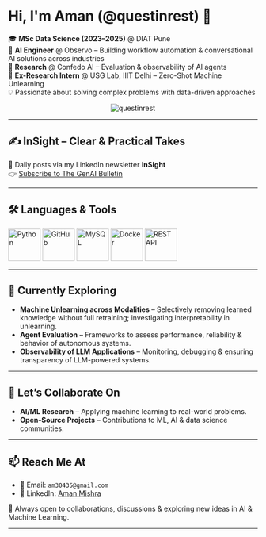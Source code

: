 # Hi, I'm Aman (@questinrest) 👋  

🎓 **MSc Data Science (2023–2025)** @ DIAT Pune  
🤖 **AI Engineer** @ Observo – Building workflow automation & conversational AI solutions across industries  
🔬 **Research** @ Confedo AI – Evaluation & observability of AI agents  
🧪 **Ex-Research Intern** @ USG Lab, IIIT Delhi – Zero-Shot Machine Unlearning  
💡 Passionate about solving complex problems with data-driven approaches  

<p align="center">  
  <img src="https://komarev.com/ghpvc/?username=questinrest&base=100&abbreviated=true&label=Profile%20views&color=red&style=plastic" alt="questinrest" />  
</p>  

---

## ✍️ InSight – Clear & Practical Takes  
📅 Daily posts via my LinkedIn newsletter **InSight**  
👉 [Subscribe to The GenAI Bulletin](https://www.linkedin.com/newsletters/7365791507200577536/)  

<!-- BLOG-POST-LIST:START -->
<!-- BLOG-POST-LIST:END -->

---

## 🛠️ Languages & Tools  

<p align="left">
  <img src="https://techstack-generator.vercel.app/python-icon.svg" alt="Python" width="65" />
  <img src="https://techstack-generator.vercel.app/github-icon.svg" alt="GitHub" width="65" />
  <img src="https://techstack-generator.vercel.app/mysql-icon.svg" alt="MySQL" width="65" />
  <img src="https://techstack-generator.vercel.app/docker-icon.svg" alt="Docker" width="65" />
  <img src="https://techstack-generator.vercel.app/restapi-icon.svg" alt="REST API" width="65" />
</p>

---

## 🌱 Currently Exploring  

- **Machine Unlearning across Modalities** – Selectively removing learned knowledge without full retraining; investigating interpretability in unlearning.  
- **Agent Evaluation** – Frameworks to assess performance, reliability & behavior of autonomous systems.  
- **Observability of LLM Applications** – Monitoring, debugging & ensuring transparency of LLM-powered systems.  

---

## 🤝 Let’s Collaborate On  

- **AI/ML Research** – Applying machine learning to real-world problems.  
- **Open-Source Projects** – Contributions to ML, AI & data science communities.  

---

## 📫 Reach Me At  

- 📧 Email: `am30435@gmail.com`  
- 🔗 LinkedIn: [Aman Mishra](https://www.linkedin.com/in/aman---mishra/)  

💬 Always open to collaborations, discussions & exploring new ideas in AI & Machine Learning.  

---
